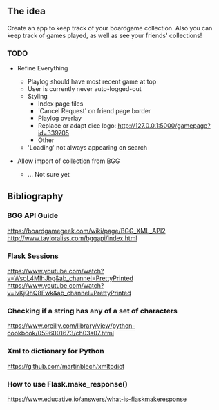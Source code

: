 ## The idea

Create an app to keep track of your boardgame collection. Also you can keep track of games played, as well as see your friends' collections!

### TODO
- Refine Everything
    - Playlog should have most recent game at top
    - User is currently never auto-logged-out
    - Styling
        - Index page tiles
        - 'Cancel Request' on friend page border
        - Playlog overlay
        - Replace or adapt dice logo: http://127.0.0.1:5000/gamepage?id=339705
        - Other
    - 'Loading' not always appearing on search

- Allow import of collection from BGG
    - ... Not sure yet

## Bibliography

### BGG API Guide
https://boardgamegeek.com/wiki/page/BGG_XML_API2
http://www.tayloraliss.com/bggapi/index.html

### Flask Sessions
https://www.youtube.com/watch?v=WsoL4MIhJbg&ab_channel=PrettyPrinted
https://www.youtube.com/watch?v=lvKjQhQ8Fwk&ab_channel=PrettyPrinted

### Checking if a string has any of a set of characters
https://www.oreilly.com/library/view/python-cookbook/0596001673/ch03s07.html

### Xml to dictionary for Python
https://github.com/martinblech/xmltodict


### How to use Flask.make_response()
https://www.educative.io/answers/what-is-flaskmakeresponse